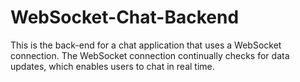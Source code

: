 # WebSocket-Chat-Backend

This is the back-end for a chat application that uses a WebSocket connection. The WebSocket connection continually checks for data updates, which enables users to chat in real time.
